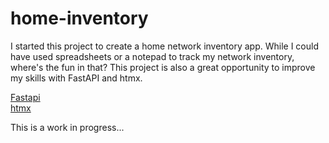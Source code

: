 # home-inventory

I started this project to create a home network inventory app. While I could have used spreadsheets or a notepad to track my network inventory, where's the fun in that? This project is also a great opportunity to improve my skills with FastAPI and htmx.

[Fastapi](https://fastapi.tiangolo.com/)\
[htmx](https://htmx.org/)

This is a work in progress...